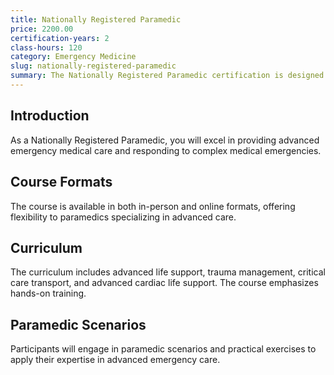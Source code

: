 ```yaml
---
title: Nationally Registered Paramedic
price: 2200.00
certification-years: 2
class-hours: 120
category: Emergency Medicine
slug: nationally-registered-paramedic
summary: The Nationally Registered Paramedic certification is designed for paramedics providing advanced emergency medical care. This comprehensive course covers advanced life support, trauma management, and critical care transport. It equips candidates with the skills needed to respond to complex medical emergencies.
---
```


## Introduction

As a Nationally Registered Paramedic, you will excel in providing advanced emergency medical care and responding to complex medical emergencies.

## Course Formats

The course is available in both in-person and online formats, offering flexibility to paramedics specializing in advanced care.

## Curriculum

The curriculum includes advanced life support, trauma management, critical care transport, and advanced cardiac life support. The course emphasizes hands-on training.

## Paramedic Scenarios

Participants will engage in paramedic scenarios and practical exercises to apply their expertise in advanced emergency care.

